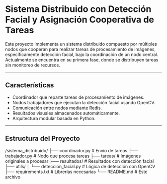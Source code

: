 # Sistema Distribuido con Detección Facial y Asignación Cooperativa de Tareas

Este proyecto implementa un sistema distribuido compuesto por múltiples nodos que cooperan para realizar tareas de procesamiento de imágenes, específicamente detección facial, bajo la coordinación de un nodo central. Actualmente se encuentra en su primera fase, donde se distribuyen tareas sin monitoreo de recursos.

---

## Características

- Coordinador que reparte tareas de procesamiento de imágenes.
- Nodos trabajadores que ejecutan la detección facial usando OpenCV.
- Comunicación entre nodos mediante Redis.
- Resultados visuales almacenados automáticamente.
- Arquitectura modular basada en Python.

---

## Estructura del Proyecto
/sistema_distribuido/ ├── coordinador.py # Envío de tareas ├── trabajador.py # Nodo que procesa tareas ├── tareas/ # Imágenes originales a procesar ├── resultados/ # Resultados con detección facial ├── utils/ │ └── deteccion_facial.py # Lógica de detección con OpenCV ├── requirements.txt # Librerías necesarias └── README.md # Este archivo


